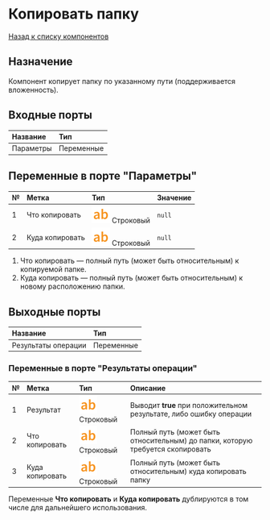 # Копировать папку

[Назад к списку компонентов](../README.md)

## Назначение

Компонент копирует папку по указанному пути (поддерживается вложенность).

## Входные порты

| Название| Тип|
|:----------|:-----------|
| Параметры | Переменные    |

## Переменные в порте "Параметры"

| № | Метка               | Тип                                    | Значение |
|:--|:--------------------|:---------------------------------------|:---------|
| 1 | Что копировать | ![](./img/string_default.svg) Строковый | `null` |
| 2 | Куда копировать | ![](./img/string_default.svg) Строковый| `null` |

1. Что копировать  — полный путь (может быть относительным) к копируемой папке.
2. Куда копировать  — полный путь (может быть относительным) к новому расположению папки.


## Выходные порты

| Название| Тип|
|:----------|:-----------|
| Результаты операции | Переменные |

### Переменные в порте "Результаты операции"

| № | Метка               | Тип                                    | Описание  |
|:--|:--------------------|:---------------------------------------|:----------|
| 1 | Результат | ![](./img/string_default.svg) Строковый | Выводит **true** при положительном результате, либо ошибку операции |
| 2 | Что копировать | ![](./img/string_default.svg) Строковый | Полный путь (может быть относительным) до папки, которую требуется скопировать|
| 3 | Куда копировать | ![](./img/string_default.svg) Строковый|  Полный путь (может быть относительным) куда копировать папку |

Переменные **Что копировать** и **Куда копировать** дублируются в том числе для дальнейшего использования. 